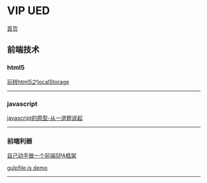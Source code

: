 # VIP UED
[首页](http://vipueds.github.io)

## 前端技术

### html5

[玩转html5之localStorage](https://github.com/vipueds/vipueds.github.io/issues/4)

<hr>






### javascript 

[javascript的原型-从一道题说起](https://github.com/vipueds/vipueds.github.io/issues/5)

<hr>

### 前端利器

[自己动手做一个前端SPA框架](https://github.com/vipueds/vipueds.github.io/issues/2)

[gulpfile.js demo](https://github.com/vipueds/vipueds.github.io/issues/3)

<hr>
